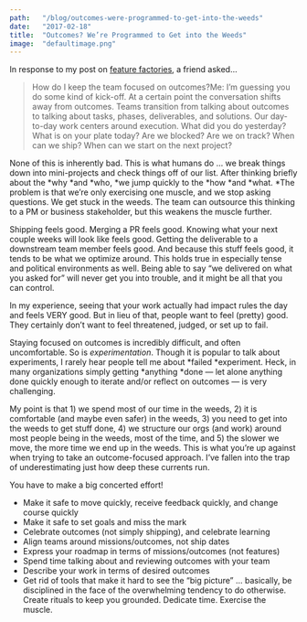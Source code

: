 ```yaml
---
path:	"/blog/outcomes-were-programmed-to-get-into-the-weeds"
date:	"2017-02-18"
title:	"Outcomes? We’re Programmed to Get into the Weeds"
image:	"defaultimage.png"
---
```


In response to my post on [feature factories](https://hackernoon.com/12-signs-youre-working-in-a-feature-factory-44a5b938d6a2#.4mfv4tryz), a friend asked…


> How do I keep the team focused on outcomes?Me: I’m guessing you do some kind of kick-off. At a certain point the conversation shifts away from outcomes. Teams transition from talking about outcomes to talking about tasks, phases, deliverables, and solutions. Our day-to-day work centers around execution. What did you do yesterday? What is on your plate today? Are we blocked? Are we on track? When can we ship? When can we start on the next project?

None of this is inherently bad. This is what humans do … we break things down into mini-projects and check things off of our list. After thinking briefly about the *why *and *who, *we jump quickly to the *how *and *what. *The problem is that we’re only exercising one muscle, and we stop asking questions. We get stuck in the weeds. The team can outsource this thinking to a PM or business stakeholder, but this weakens the muscle further.

Shipping feels good. Merging a PR feels good. Knowing what your next couple weeks will look like feels good. Getting the deliverable to a downstream team member feels good. And because this stuff feels good, it tends to be what we optimize around. This holds true in especially tense and political environments as well. Being able to say “we delivered on what you asked for” will never get you into trouble, and it might be all that you can control.

In my experience, seeing that your work actually had impact rules the day and feels VERY good. But in lieu of that, people want to feel (pretty) good. They certainly don’t want to feel threatened, judged, or set up to fail.

Staying focused on outcomes is incredibly difficult, and often uncomfortable. So is *experimentation*. Though it is popular to talk about experiments, I rarely hear people tell me about *failed *experiment. Heck, in many organizations simply getting *anything *done — let alone anything done quickly enough to iterate and/or reflect on outcomes — is very challenging.

My point is that 1) we spend most of our time in the weeds, 2) it is comfortable (and maybe even safer) in the weeds, 3) you need to get into the weeds to get stuff done, 4) we structure our orgs (and work) around most people being in the weeds, most of the time, and 5) the slower we move, the more time we end up in the weeds. This is what you’re up against when trying to take an outcome-focused approach. I’ve fallen into the trap of underestimating just how deep these currents run.

You have to make a big concerted effort!

* Make it safe to move quickly, receive feedback quickly, and change course quickly
* Make it safe to set goals and miss the mark
* Celebrate outcomes (not simply shipping), and celebrate learning
* Align teams around missions/outcomes, not ship dates
* Express your roadmap in terms of missions/outcomes (not features)
* Spend time talking about and reviewing outcomes with your team
* Describe your work in terms of desired outcomes
* Get rid of tools that make it hard to see the “big picture”
… basically, be disciplined in the face of the overwhelming tendency to do otherwise. Create rituals to keep you grounded. Dedicate time. Exercise the muscle.

